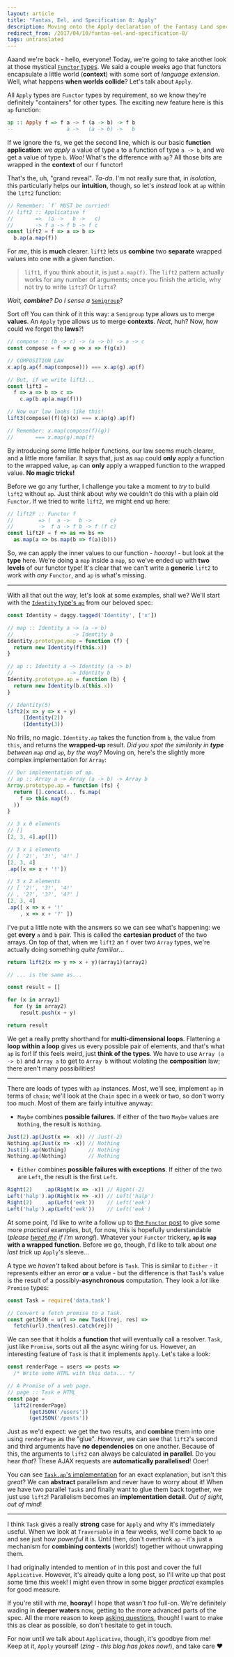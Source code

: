 ```yaml
---
layout: article
title: "Fantas, Eel, and Specification 8: Apply"
description: Moving onto the Apply declaration of the Fantasy Land specification.
redirect_from: /2017/04/10/fantas-eel-and-specification-8/
tags: untranslated
---
```


Aaand we're back - hello, everyone! Today, we're going to take another look at those mystical [`Functor` types](/2017/03/27/fantas-eel-and-specification-6/). We said a couple weeks ago that functors encapsulate a little world (**context**) with some sort of _language extension_. Well, what happens **when worlds collide**? Let's talk about `Apply`.

All `Apply` types are `Functor` types by requirement, so we know they're definitely "containers" for other types. The exciting new feature here is this `ap` function:

```haskell
ap :: Apply f => f a ~> f (a -> b) -> f b
--                 a ->   (a -> b) ->   b
```

If we ignore the `f`s, we get the second line, which is our basic **function application**: we _apply_ a value of type `a` to a function of type `a -> b`, and we get a  value of type `b`. _Woo!_ What's the difference with `ap`? All those bits are wrapped in the **context** of our `f` functor!

That's the, uh, "grand reveal". _Ta-da_. I'm not really sure that, in _isolation_, this particularly helps our **intuition**, though, so let's _instead_ look at `ap` within the `lift2` function:

```javascript
// Remember: `f` MUST be curried!
// lift2 :: Applicative f
//       =>  (a ->   b ->   c)
//       -> f a -> f b -> f c
const lift2 = f => a => b =>
  b.ap(a.map(f))
```

For _me_, this is **much** clearer. `lift2` lets us **combine** two **separate** wrapped values into one with a given function.

> `lift1`, if you think about it, is just `a.map(f)`. The `lift2` pattern actually works for any number of arguments; once you finish the article, why not try to write `lift3`? Or `lift4`?

_Wait, **combine**? Do I sense a_ [`Semigroup`](/2017/03/13/fantas-eel-and-specification-4/)?

Sort of! You can think of it this way: a `Semigroup` type allows us to merge **values**. An `Apply` type allows us to merge **contexts**. _Neat_, huh? Now, how could we forget the **laws**?!

```javascript
// compose :: (b -> c) -> (a -> b) -> a -> c
const compose = f => g => x => f(g(x))

// COMPOSITION LAW
x.ap(g.ap(f.map(compose))) === x.ap(g).ap(f)

// But, if we write lift3...
const lift3 =
  f => a => b => c =>
    c.ap(b.ap(a.map(f)))

// Now our law looks like this!
lift3(compose)(f)(g)(x) === x.ap(g).ap(f)

// Remember: x.map(compose(f)(g))
//       === x.map(g).map(f)
```

By introducing some little helper functions, our law seems much clearer, and a little more familiar. It says that, just as `map` could **only** apply a function to the wrapped value, `ap` can **only** apply a wrapped function to the wrapped value. **No magic tricks!**

Before we go any further, I challenge you take a moment to _try_ to build `lift2` without `ap`. Just think about _why_ we couldn't do this with a plain old `Functor`. If we tried to write `lift2`, we might end up here:

```javascript
// lift2F :: Functor f
//        => (  a ->   b ->      c)
//        ->  f a -> f b -> f (f c)
const lift2F = f => as => bs =>
  as.map(a => bs.map(b => f(a)(b)))
```

So, we can apply the inner values to our function - _hooray!_ - but look at the **type** here. We're doing a `map` inside a `map`, so we've ended up with **two levels** of our functor type! It's clear that we can't write a **generic** `lift2` to work with _any_ `Functor`, and `ap` is what's missing.

---

With all that out the way, let's look at some examples, shall we? We'll start with the [`Identity` type's `ap`](https://github.com/fantasyland/fantasy-land/blob/master/internal/id.js#L42-L44) from our beloved spec:

```javascript
const Identity = daggy.tagged('Identity', ['x'])

// map :: Identity a ~> (a -> b)
//                   -> Identity b
Identity.prototype.map = function (f) {
  return new Identity(f(this.x))
}

// ap :: Identity a ~> Identity (a -> b)
//                  -> Identity b
Identity.prototype.ap = function (b) {
  return new Identity(b.x(this.x))
}

// Identity(5)
lift2(x => y => x + y)
     (Identity(2))
     (Identity(3))
```

No frills, no magic. `Identity.ap` takes the function from `b`, the value from `this`, and returns the **wrapped-up** result. _Did you spot the similarity in **type** between `map` and `ap`, by the way_? Moving on, here's the slightly more complex implementation for `Array`:

```javascript
// Our implementation of ap.
// ap :: Array a ~> Array (a -> b) -> Array b
Array.prototype.ap = function (fs) {
  return [].concat(... fs.map(
    f => this.map(f)
  ))
}

// 3 x 0 elements
// []
[2, 3, 4].ap([])

// 3 x 1 elements
// [ '2!', '3!', '4!' ]
[2, 3, 4]
.ap([x => x + '!'])

// 3 x 2 elements
// [ '2!', '3!', '4!'
// , '2?', '3?', '4?' ]
[2, 3, 4]
.ap([ x => x + '!'
    , x => x + '?' ])
```

I've put a little note with the answers so we can see what's happening: we get **every** `a` and `b` pair. This is called the **cartesian product** of the two arrays. On top of that, when we `lift2` an `f` over two `Array` types, we're actually doing something _quite familiar_...

```javascript
return lift2(x => y => x + y)(array1)(array2)

// ... is the same as...

const result = []

for (x in array1)
  for (y in array2)
    result.push(x + y)

return result
```

We get a really pretty shorthand for **multi-dimensional loops**. Flattening a **loop within a loop** gives us every possible pair of elements, and that's what `ap` is for! If this feels weird, just **think of the types**. We have to use `Array (a -> b)` and `Array a` to get to `Array b` without violating the **composition** law; there aren't many possibilities!

---

There are loads of types with `ap` instances. Most, we'll see, implement `ap` in terms of `chain`; we'll look at the `Chain` spec in a week or two, so don't worry too much. Most of them are fairly intuitive anyway:

- `Maybe` combines **possible failures**. If either of the two `Maybe` values are `Nothing`, the result is `Nothing`.

```javascript
Just(2).ap(Just(x => -x)) // Just(-2)
Nothing.ap(Just(x => -x)) // Nothing
Just(2).ap(Nothing)       // Nothing
Nothing.ap(Nothing)       // Nothing
```

- `Either` combines **possible failures with exceptions**. If either of the two are `Left`, the result is the first `Left`.

```javascript
Right(2)    .ap(Right(x => -x)) // Right(-2)
Left('halp').ap(Right(x => -x)) // Left('halp')
Right(2)    .ap(Left('eek'))    // Left('eek')
Left('halp').ap(Left('eek'))    // Left('eek')
```


At some point, I'd like to write a follow up to [the `Functor` post](/2016/12/31/yippee-ki-yay-other-functors/) to give some more _practical_ examples, but, for now, this is hopefully understandable (_please [tweet me](http://twitter.com/am_i_tom) if I'm wrong!_). Whatever your `Functor` trickery, **`ap` is `map` with a wrapped function**. Before we go, though, I'd like to talk about _one last trick_ up `Apply`'s sleeve...

A type we _haven't_ talked about before is `Task`. This is similar to `Either` - it represents either an error **or** a value - but the difference is that `Task`'s value is the result of a possibly-**asynchronous** computation. They look a _lot_ like `Promise` types:

```javascript
const Task = require('data.task')

// Convert a fetch promise to a Task.
const getJSON = url => new Task((rej, res) =>
  fetch(url).then(res).catch(rej))
```

We can see that it holds a **function** that will eventually call a resolver. `Task`, just like `Promise`, sorts out all the async wiring for us. However, an interesting feature of `Task` is that it implements `Apply`. Let's take a look:

```javascript
const renderPage = users => posts =>
  /* Write some HTML with this data... */

// A Promise of a web page.
// page :: Task e HTML
const page =
  lift2(renderPage)
       (getJSON('/users'))
       (getJSON('/posts'))
```

Just as we'd expect: we get the two results, and **combine** them into one using `renderPage` as the "glue". _However_, we can see that `lift2`'s second and third arguments have **no dependencies** on one another. Because of this, the arguments to `lift2` can always be calculated **in parallel**. Do you hear _that_? These AJAX requests are **automatically parallelised**! Ooer!

You can see [`Task.ap`'s implementation](https://github.com/folktale/data.task/blob/master/lib/task.js#L131-L183) for an exact explanation, but isn't this _great_? We can **abstract** parallelism and never have to worry about it! When we have two parallel `Task`s and finally want to glue them back together, we just use `lift2`! Parallelism becomes an **implementation detail**. _Out of sight, out of mind_!

---

I think `Task` gives a really **strong** case for `Apply` and why it's immediately useful. When we look at `Traversable` in a few weeks, we'll come back to `ap` and see just how _powerful_ it is. Until then, don't overthink `ap` - it's just a mechanism for **combining contexts** (worlds!) together without unwrapping them.

I had originally intended to mention `of` in this post and cover the full `Applicative`. However, it's already quite a long post, so I'll write up that post some time this week! I might even throw in some bigger _practical_ examples for good measure.

If you're still with me, **hooray**! I hope that wasn't _too_ full-on. We're definitely wading in **deeper waters** now, getting to the more advanced parts of the spec. All the more reason to keep [asking questions](http://twitter.com/am_i_tom), though! I want to make this as clear as possible, so don't hesitate to get in touch.

For now until we talk about `Applicative`, though, it's goodbye from me! Keep at it, `Apply` yourself (_zing - this blog has jokes now!_), and take care &hearts;
